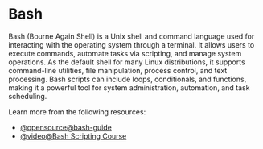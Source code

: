 # Bash

Bash (Bourne Again Shell) is a Unix shell and command language used for interacting with the operating system through a terminal. It allows users to execute commands, automate tasks via scripting, and manage system operations. As the default shell for many Linux distributions, it supports command-line utilities, file manipulation, process control, and text processing. Bash scripts can include loops, conditionals, and functions, making it a powerful tool for system administration, automation, and task scheduling.

Learn more from the following resources:

- [@opensource@bash-guide](https://github.com/Idnan/bash-guide)
- [@video@Bash Scripting Course](https://www.youtube.com/watch?v=tK9Oc6AEnR4)
